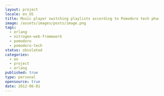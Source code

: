 ```yaml
---
layout: project
locale: en_US
title: Music player switching playlists according to Pomodoro tech phase
image: /assets/images/posts/image.png
tags:
  - erlang
  - nitrogen-web-framework
  - pomodoro
  - pomodoro-tech
status: obsolated
categories:
  - en
  - project
  - erlang
published: true
type: personal
opensource: true
date: 2012-06-01
---
```


